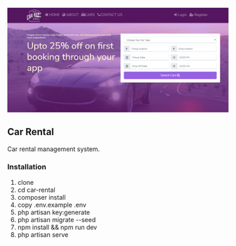 <p align="center"><img src="https://github.com/sammymwangangi/car-rental/blob/master/public/images/home.PNG" width="800"></p>

## Car Rental

Car rental management system.

### Installation
1. clone
2. cd car-rental
3. composer install
4. copy .env.example .env
5. php artisan key:generate
6. php artisan migrate --seed
7. npm install && npm run dev
8. php artisan serve
